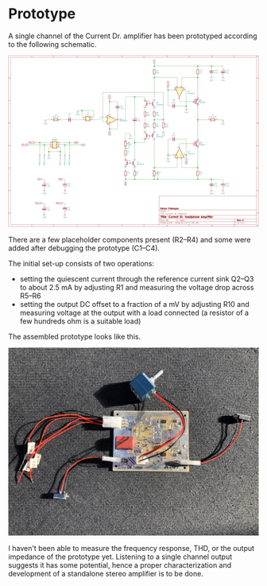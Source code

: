 # Prototype

A single channel of the Current Dr. amplifier has been prototyped according to the following schematic.

![KiCad schematic](../images/current-dr-amp-kicad-schematic-r2.png)

There are a few placeholder components present (R2–R4) and some were added after debugging the prototype (C1–C4).

The initial set-up consists of two operations:

- setting the quiescent current through the reference current sink Q2–Q3 to about 2.5 mA by adjusting R1 and measuring the voltage drop across R5–R6
- setting the output DC offset to a fraction of a mV by adjusting R10 and measuring voltage at the output with a load connected (a resistor of a few hundreds ohm is a suitable load)

The assembled prototype looks like this.

![Prototype](../images/current-dr-amp-r1-prototype.jpeg)

I haven't been able to measure the frequency response, THD, or the output impedance of the prototype yet. Listening to a single channel output suggests it has some potential, hence a proper characterization and development of a standalone stereo amplifier is to be done.
